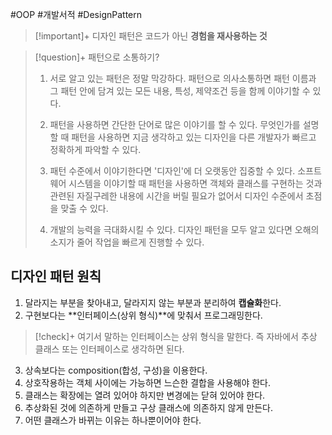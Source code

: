 #OOP #개발서적 #DesignPattern

> [!important]+ 
> 디자인 패턴은 코드가 아닌 **경험을 재사용하는 것**

> [!question]+ 패턴으로 소통하기?
> 1. 서로 알고 있는 패턴은 정말 막강하다.
> 패턴으로 의사소통하면 패턴 이름과 그 패턴 안에 담겨 있는 모든 내용, 특성, 제약조건 등을 함께 이야기할 수 있다.
> 
> 2. 패턴을 사용하면 간단한 단어로 많은 이야기를 할 수 있다.
> 무엇인가를 설명할 때 패턴을 사용하면 지금 생각하고 있는 디자인을 다른 개발자가 빠르고 정확하게 파악할 수 있다.
> 
> 3. 패턴 수준에서 이야기한다면 '디자인'에 더 오랫동안 집중할 수 있다.
> 소프트웨어 시스템을 이야기할 때 패턴을 사용하면 객체와 클래스를 구현하는 것과 관련된 자질구레한 내용에 시간을 버릴 필요가 없어서 디자인 수준에서 초점을 맞출 수 있다.
> 
> 4. 개발의 능력을 극대화시킬 수 있다.
> 디자인 패턴을 모두 알고 있다면 오해의 소지가 줄어 작업을 빠르게 진행할 수 있다.

## 디자인 패턴 원칙
1. 달라지는 부분을 찾아내고, 달라지지 않는 부분과 분리하여 **캡슐화**한다.
2.  구현보다는 **인터페이스(상위 형식)**에 맞춰서 프로그래밍한다.

> [!check]+ 
> 여기서 말하는 인터페이스는 상위 형식을 말한다. 즉 자바에서 추상 클래스 또는 인터페이스로 생각하면 된다.

3. 상속보다는 composition(합성, 구성)을 이용한다.
4. 상호작용하는 객체 사이에는 가능하면 느슨한 결합을 사용해야 한다.
5. 클래스는 확장에는 열려 있어야 하지만 변경에는 닫혀 있어야 한다.
6. 추상화된 것에 의존하게 만들고 구상 클래스에 의존하지 않게 만든다.
7. 어떤 클래스가 바뀌는 이유는 하나뿐이어야 한다.